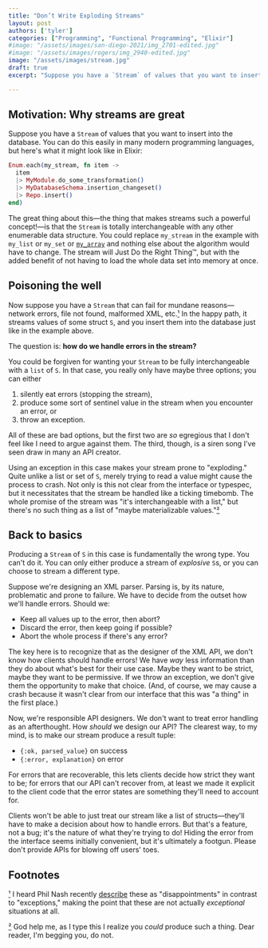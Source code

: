 ```yaml
---
title: "Don’t Write Exploding Streams"
layout: post
authors: ['tyler']
categories: ["Programming", "Functional Programming", "Elixir"]
#image: "/assets/images/san-diego-2021/img_2701-edited.jpg"
#image: "/assets/images/rogers/img_2940-edited.jpg"
image: "/assets/images/stream.jpg"
draft: true
excerpt: "Suppose you have a `Stream` of values that you want to insert into the database. You can do this easily in many modern programming languages, but here's what it might look like in Elixir:"

---
```


## Motivation: Why streams are great

Suppose you have a `Stream` of values that you want to insert into the database. You can do this easily in many modern programming languages, but here's what it might look like in Elixir:

```elixir
Enum.each(my_stream, fn item ->
  item
  |> MyModule.do_some_transformation()
  |> MyDatabaseSchema.insertion_changeset()
  |> Repo.insert()
end)
```

The great thing about this—the thing that makes streams such a powerful concept!—is that the `Stream` is totally interchangeable with any other enumerable data structure. You could replace `my_stream` in the example with `my_list` or `my_set` or [`my_array`](https://github.com/Qqwy/elixir-arrays) and nothing else about the algorithm would have to change. The stream will Just Do the Right Thing™, but with the added benefit of not having to load the whole data set into memory at once.

## Poisoning the well

Now suppose you have a `Stream` that can fail for mundane reasons—network errors, file not found, malformed XML, etc.<a href="#footnote-1" id="footnote-1-return">¹</a> In the happy path, it streams values of some struct `S`, and you insert them into the database just like in the example above.

The question is: **how do we handle errors in the stream?**

You could be forgiven for wanting your `Stream` to be fully interchangeable with a `list` of `S`. In that case, you really only have maybe three options; you can either

1. silently eat errors (stopping the stream),
2. produce some sort of sentinel value in the stream when you encounter an error, or
3. throw an exception.

All of these are bad options, but the first two are *so* egregious that I don't feel like I need to argue against them. The third, though, is a siren song I've seen draw in many an API creator.

Using an exception in this case makes your stream prone to "exploding." Quite unlike a list or set of `S`, merely trying to read a value might cause the process to crash. Not only is this not clear from the interface or typespec, but it necessitates that the stream be handled like a ticking timebomb. The whole promise of the stream was "it's interchangeable with a list," but there's no such thing as a list of "maybe materializable values."<a href="#footnote-2" id="footnote-2-return">²</a> 

## Back to basics

Producing a `Stream` of `S` in this case is fundamentally the wrong type. You can't do it. You can only either produce a stream of *explosive* `S`s, or you can choose to stream a different type.

Suppose we're designing an XML parser. Parsing is, by its nature, problematic and prone to failure. We have to decide from the outset how we'll handle errors. Should we:

- Keep all values up to the error, then abort?
- Discard the error, then keep going if possible?
- Abort the whole process if there's any error?

The key here is to recognize that as the designer of the XML API, we don't know how clients should handle errors! We have *way* less information than they do about what's best for their use case. Maybe they want to be strict, maybe they want to be permissive. If we throw an exception, we don't give them the opportunity to make that choice. (And, of course, we may cause a crash because it wasn't clear from our interface that this was "a thing" in the first place.)

Now, we're responsible API designers. We don't want to treat error handling as an afterthought. How *should* we design our API? The clearest way, to my mind, is to make our stream produce a result tuple:

- `{:ok, parsed_value}` on success
- `{:error, explanation}` on error

For errors that are recoverable, this lets clients decide how strict they want to be; for errors that our API can't recover from, at least we made it explicit to the client code that the error states are something they'll need to account for.

Clients won't be able to just treat our stream like a list of structs—they'll have to make a decision about how to handle errors. But that's a feature, not a bug; it's the nature of what they're trying to do! Hiding the error from the interface seems initially convenient, but it's ultimately a footgun. Please don't provide APIs for blowing off users' toes.

## Footnotes

<a href="#footnote-1-return" id="footnote-1">¹</a> I heard Phil Nash recently [describe](https://www.youtube.com/watch?v=9ngflAGoreM&t=25m43s) these as "disappointments" in contrast to "exceptions," making the point that these are not actually *exceptional* situations at all.

<a href="#footnote-2-return" id="footnote-2">²</a> God help me, as I type this I realize you *could* produce such a thing. Dear reader, I'm begging you, do not.


